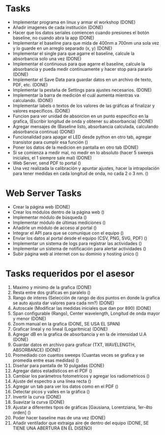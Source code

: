 # Tasks 
- Implementar programa en linux y armar el workshop (DONE)
- Añadir imagenes de cada institución (DONE)
- Hacer que los datos seriales comiencen cuando presiones el botón baseline, no cuando abra la app (DONE)
- Implementar el baseline para que mida de 400nm a 700nm una sola vez y lo guarde en un arreglo separado (x, y) (DONE)
- Implementar el single para que agarre el baseline, calcule la absorbancia solo una vez (DONE)
- Implementar el continuous para que agarre el baseline, calcule la absorbancia y pueda medir continuamente y hacer stop para pararlo (DONE)
- Implementar el Save Data para guardar datos en un archivo de texto, PDF, etc. (DONE)
- Implementar la pestaña de Settings para ajustes necesarios. (DONE)
- Implementar la barra de medición el cuál aumenta mientras va calculando. (DONE)
- Implementar labels o textos de los valores de las gráficas al finalizar y valores específicos. (DONE)
- Funcion para ver unidad de absorcion en un punto especifico en la grafica, (Escribir longitud de onda y obtener su absorbancia) (DONE)
- Agregar mensajes de (Baseline listo, absorbancia calculada, calculando absorbancia continua) (DONE)
- Funcionalidad para apagar el LED desde python en otro tab, agregar transistor para cumplir esa función ()
- Poner los datos de la medicion en pantalla en otro tab (DONE)
- Si se comienza a medir mal, no medir en lo absoluto (hacer 5 sweeps iniciales, el 1 siempre sale mal) (DONE)
- Web Server, send PDF to portal ()
- Una vez realizada la calibración y apuntar ajustes, hacer la intrapolación para tener medidas en cada longitud de onda, no cada 2 o 3 nm. ()

# Web Server Tasks
- Crear la página web (DONE)
- Crear los módulos dentro de la página web ()
- Implementar módulo de búsqueda ()
- Implementar módulo de últimas mediciones ()
- Añadirle un módulo de acceso al portal ()
- Integrar el API para que se comunique con el equipo ()
- Enviar los datos al portal desde el equipo (CSV, PNG, SVG, PDF) ()
- Implementar un sistema de logs para registrar las actividades ()
- Implementar un sistema de notificación para alertar actividades ()
- Subir página web al internet con su dominio y hosting único ()

# Tasks requeridos por el asesor
1. Maximo y minimo de la grafica (DONE) 
2. Resta entre dos gráficas en paralelo ()
3. Rango de interes (Selección de rango de dos puntos en donde la grafica se auto ajusta dar valores para cada nm?) (DONE)
4. Autoscale (Modificar las medidas iniciales que dan por 890) (DONE)
5. Span configurable (Rango), Center wavelength, Longitud de onda mayor y menor (DONE)
6. Zoom manual en la grafica (DONE, SE USA EL SPAN)
7. Graficar lineal y no lineal (Logaritmica) (DONE)
8. Agregar dB en la grafica de absorbancia y en la de intensidad U.A (DONE)
9. Guardar datos en archivo para graficar (TXT, WAVELENGTH, ABSORBANCE) (DONE)
10. Promediado con cuantos sweeps (Cuantas veces se grafica y se promedia entre esas medidas) ()
11. Diseñar para pantalla de 10 pulgadas (DONE)
12. Agregar datos estadísticos en el PDF ()
13. Cambiar los parámetros fotometricos y agregar los radiometricos ()
14. Ajuste del espectro a una línea recta ()
15. Agregar un tab para ver los datos como en el PDF ()
16. Detectar picos y valles en la gráfica ()
17. Invertir la curva (DONE)
18. Suavizar la curva (DONE)
19. Ajustar a diferentes tipos de gráficas [Gausiana, Lorentziana, 1er-4to orden] ()
20. Poder hacer baseline mas de una vez (DONE)
21. Añadir ventilador que extraiga aire de dentro del equipo (DONE, SE TIENE UNA ABERTURA EN EL DISEÑO)
